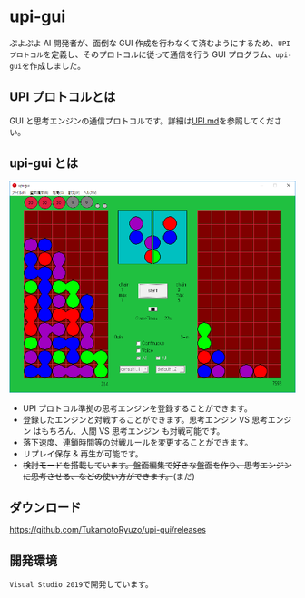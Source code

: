 # upi-gui

ぷよぷよ AI 開発者が、面倒な GUI 作成を行わなくて済むようにするため、`UPIプロトコル`を定義し、そのプロトコルに従って通信を行う GUI プログラム、`upi-gui`を作成しました。

## UPI プロトコルとは

GUI と思考エンジンの通信プロトコルです。詳細は[UPI.md](https://github.com/TukamotoRyuzo/upi-protocol/blob/master/README.md)を参照してください。

## upi-gui とは

![image](https://raw.githubusercontent.com/TukamotoRyuzo/upi-gui/resource/ss1.png "サンプル")

- UPI プロトコル準拠の思考エンジンを登録することができます。
- 登録したエンジンと対戦することができます。思考エンジン VS 思考エンジン はもちろん、人間 VS 思考エンジン も対戦可能です。
- 落下速度、連鎖時間等の対戦ルールを変更することができます。
- リプレイ保存 & 再生が可能です。
- ~~検討モードを搭載しています。盤面編集で好きな盤面を作り、思考エンジンに思考させる、などの使い方ができます。~~(まだ)

## ダウンロード

https://github.com/TukamotoRyuzo/upi-gui/releases

## 開発環境

`Visual Studio 2019`で開発しています。
